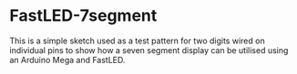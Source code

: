 # FastLED-7segment

This is a simple sketch used as a test pattern for two digits wired on individual pins to show how a seven segment display can be utilised using an Arduino Mega and FastLED.
